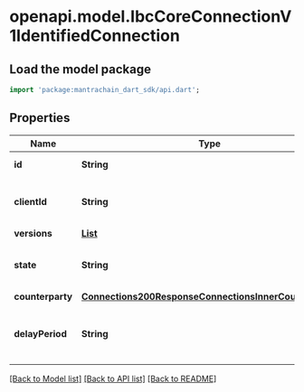 # openapi.model.IbcCoreConnectionV1IdentifiedConnection

## Load the model package
```dart
import 'package:mantrachain_dart_sdk/api.dart';
```

## Properties
Name | Type | Description | Notes
------------ | ------------- | ------------- | -------------
**id** | **String** | connection identifier. | [optional] 
**clientId** | **String** | client associated with this connection. | [optional] 
**versions** | [**List<IBCVersionWhichCanBeUtilisedToDetermineEncodingsOrProtocolsForChannelsOrPacketsUtilisingThisConnectionInner>**](IBCVersionWhichCanBeUtilisedToDetermineEncodingsOrProtocolsForChannelsOrPacketsUtilisingThisConnectionInner.md) |  | [optional] [default to const []]
**state** | **String** | current state of the connection end. | [optional] [default to 'STATE_UNINITIALIZED_UNSPECIFIED']
**counterparty** | [**Connections200ResponseConnectionsInnerCounterparty**](Connections200ResponseConnectionsInnerCounterparty.md) |  | [optional] 
**delayPeriod** | **String** | delay period associated with this connection. | [optional] 

[[Back to Model list]](../README.md#documentation-for-models) [[Back to API list]](../README.md#documentation-for-api-endpoints) [[Back to README]](../README.md)


